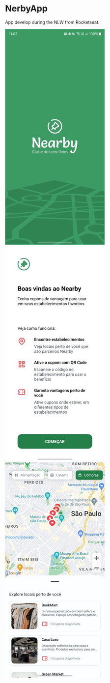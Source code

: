 # NerbyApp

App develop during the NLW from Rocketseat.

![alt text](https://github.com/cainan/NerbyApp/blob/main/screenshots/splash.jpg?raw=true)
![alt text](https://github.com/cainan/NerbyApp/blob/main/screenshots/welcome.jpg?raw=true)
![alt text](https://github.com/cainan/NerbyApp/blob/main/screenshots/home.jpg?raw=true)
